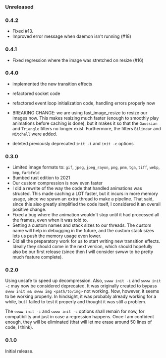 ### Unreleased


### 0.4.2

  * Fixed #13.
  * Improved error message when daemon isn't running (#18)

### 0.4.1

  * Fixed regression where the image was stretched on resize (#16)

### 0.4.0

  * implemented the new transition effects

  * refactored socket code

  * refactored event loop initialization code, handling errors properly now

  * BREAKING CHANGE: we are using fast_image_resize to resize our images now.
  This makes resizing much faster (enough to smoothly play animations before
  caching is done), but it makes it so that the `Gaussian` and `Triangle`
  filters no longer exist. Furthermore, the filters `Bilinear` and `Mitchell`
  were added.

  * deleted previously deprecated `init -i` and `init -c` options

### 0.3.0

* Limited image formats to: `gif`, `jpeg`, `jpeg_rayon`, `png`, `pnm`, `tga`,
  `tiff`, `webp`, `bmp`, `farbfeld`
* Bumbed rust edition to 2021
* Our custom compression is now even faster
* I did a rewrite of the way the code that handled animations was structed.
  This made caching a LOT faster, but it incurs in more memory usage, since
  we spawn an extra thread to make a pipeline. That said, since this also 
  greatly simplified the code itself, I considered it an overall positive
  change.
* Fixed a bug where the animation wouldn't stop until it had processed all the
  frames, even when it was told to.
* Setting a custom names and stack sizes to our threads. The custom name will
  help in debugging in the future, and the custom stack sizes lets us push the
  memory usage even lower.
* Did all the preparatory work for us to start writing new transition effects.
  Ideally they should come in the next version, which should hopefully also be
  our first release (since then I will consider swww to be pretty much feature
  complete).

### 0.2.0

Using unsafe to speed up decompression.
Also, `swww init -i` and `swww init -c` may now be considered deprecated.
It was originally created to bypass `swww init && swww img <path/to/img>` not
working. Now, however, it seems to be working properly. In hindsight, it was
probably already working for a while, but I failed to test it properly and
thought it was still a problem.

The `swww init -i` and `swww init -c` options shall remain for now, for 
compatibility and just in case a regression happens. Once I am confident
enough, they will be eliminated (that will let me erase around 50 lines of
code, I think).

### 0.1.0

Initial release.
